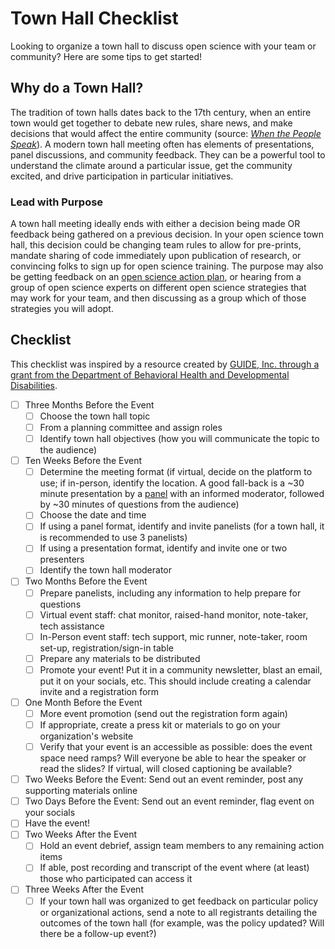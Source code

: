 # Town Hall Checklist 

Looking to organize a town hall to discuss open science with your team or community? Here are some tips to get started! 

## Why do a Town Hall? 
The tradition of town halls dates back to the 17th century, when an entire town would get together to debate new rules, share news, and make decisions that would affect the entire community (source: [*When the People Speak*](https://dx.doi.org/10.1093/acprof:osobl/9780199604432.001.0001)). A modern town hall meeting often has elements of presentations, panel discussions, and community feedback. They can be a powerful tool to understand the climate around a particular issue, get the community excited, and drive participation in particular initiatives.  

### Lead with Purpose
A town hall meeting ideally ends with either a decision being made OR feedback being gathered on a previous decision. In your open science town hall, this decision could be changing team rules to allow for pre-prints, mandate sharing of code immediately upon publication of research, or convincing folks to sign up for open science training. The purpose may also be getting feedback on an [open science action plan](/Open_Science_Cookbook/Your_Organizations_Open_Science_Journey.md#develop-governance-frameworks-and-policies-to-support-open-science-action-plans), or hearing from a group of open science experts on different open science strategies that may work for your team, and then discussing as a group which of those strategies you will adopt. 

## Checklist
This checklist was inspired by a resource created by [GUIDE, Inc. through a grant from the Department of Behavioral Health
and Developmental Disabilities]([https://guideinc.org](https://guideinc.org/wp-content/uploads/2015/07/Organizing-a-Town-Hall-Meeting.pdf)).

- [ ] Three Months Before the Event
     - [ ] Choose the town hall topic
     - [ ] From a planning committee and assign roles 
     - [ ] Identify town hall objectives (how you will communicate the topic to the audience)
- [ ] Ten Weeks Before the Event
     - [ ] Determine the meeting format (if virtual, decide on the platform to use; if in-person, identify the location. A good fall-back is a ~30 minute presentation by a [panel](./panel/readme.md) with an informed moderator, followed by ~30 minutes of questions from the audience)
     - [ ] Choose the date and time 
     - [ ] If using a panel format, identify and invite panelists (for a town hall, it is recommended to use 3 panelists)
     - [ ] If using a presentation format, identify and invite one or two presenters 
     - [ ] Identify the town hall moderator
- [ ] Two Months Before the Event
     - [ ] Prepare panelists, including any information to help prepare for questions
     - [ ] Virtual event staff: chat monitor, raised-hand monitor, note-taker, tech assistance 
     - [ ] In-Person event staff: tech support, mic runner, note-taker, room set-up, registration/sign-in table
     - [ ] Prepare any materials to be distributed 
     - [ ] Promote your event! Put it in a community newsletter, blast an email, put it on your socials, etc. This should include creating a calendar invite and a registration form 
- [ ] One Month Before the Event
     - [ ] More event promotion (send out the registration form again)
     - [ ] If appropriate, create a press kit or materials to go on your organization's website 
     - [ ] Verify that your event is an accessible as possible: does the event space need ramps? Will everyone be able to hear the speaker or read the slides? If virtual, will closed captioning be available? 
- [ ] Two Weeks Before the Event: Send out an event reminder, post any supporting materials online  
- [ ] Two Days Before the Event: Send out an event reminder, flag event on your socials
- [ ] Have the event!
- [ ] Two Weeks After the Event
     - [ ] Hold an event debrief, assign team members to any remaining action items 
     - [ ] If able, post recording and transcript of the event where (at least) those who participated can access it
- [ ] Three Weeks After the Event
     - [ ] If your town hall was organized to get feedback on particular policy or organizational actions, send a note to all registrants detailing the outcomes of the town hall (for example, was the policy updated? Will there be a follow-up event?) 
